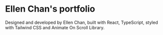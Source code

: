 # Ellen Chan's portfolio

Designed and developed by Ellen Chan, built with React, TypeScript, styled with Tailwind CSS and Animate On Scroll Library.